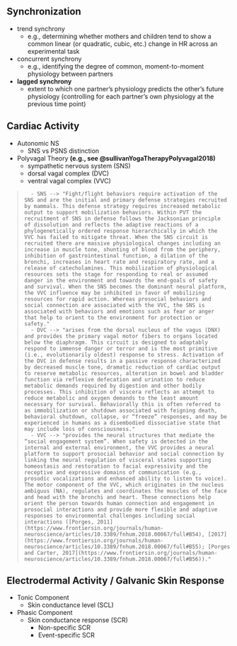
## Synchronization
- trend synchrony
	- e.g., determining whether mothers and children tend to show a common linear (or quadratic, cubic, etc.) change in HR across an experimental task 
- concurrent synchrony
	- e.g., identifying the degree of common, moment-to-moment physiology between partners
- **lagged synchrony**
	- extent to which one partner’s physiology predicts the other’s future physiology (controlling for each partner’s own physiology at the previous time point)

## Cardiac Activity
- Autonomic NS
	- SNS vs PSNS distinction
- Polyvagal Theory **(e.g., see @sullivanYogaTherapyPolyvagal2018)**
	- sympathetic nervous system (SNS)
	- dorsal vagal complex (DVC)
	- ventral vagal complex (VVC)
> 		- SNS --> "Fight/flight behaviors require activation of the SNS and are the initial and primary defense strategies recruited by mammals. This defense strategy requires increased metabolic output to support mobilization behaviors. Within PVT the recruitment of SNS in defense follows the Jacksonian principle of dissolution and reflects the adaptive reactions of a phylogenetically ordered response hierarchically in which the VVC has failed to mitigate threat. When the SNS circuit is recruited there are massive physiological changes including an increase in muscle tone, shunting of blood from the periphery, inhibition of gastrointestinal function, a dilation of the bronchi, increases in heart rate and respiratory rate, and a release of catecholamines. This mobilization of physiological resources sets the stage for responding to real or assumed danger in the environment and towards the end-goals of safety and survival. When the SNS becomes the dominant neural platform, the VVC influence may be inhibited in favor of mobilizing resources for rapid action. Whereas prosocial behaviors and social connection are associated with the VVC, the SNS is associated with behaviors and emotions such as fear or anger that help to orient to the environment for protection or safety." 
> 		- DVC --> "arises from the dorsal nucleus of the vagus (DNX) and provides the primary vagal motor fibers to organs located below the diaphragm. This circuit is designed to adaptably respond to immense danger or terror and is the most primitive (i.e., evolutionarily oldest) response to stress. Activation of the DVC in defense results in a passive response characterized by decreased muscle tone, dramatic reduction of cardiac output to reserve metabolic resources, alteration in bowel and bladder function via reflexive defecation and urination to reduce metabolic demands required by digestion and other bodily processes. This inhibition of viscera reflects an attempt to reduce metabolic and oxygen demands to the least amount necessary for survival. Behaviorally this is often referred to as immobilization or shutdown associated with feigning death, behavioral shutdown, collapse, or “freeze” responses, and may be experienced in humans as a disembodied dissociative state that may include loss of consciousness."
> 		- VVC --> "provides the neural structures that mediate the “social engagement system”. When safety is detected in the internal and external environment, the VVC provides a neural platform to support prosocial behavior and social connection by linking the neural regulation of visceral states supporting homeostasis and restoration to facial expressivity and the receptive and expressive domains of communication (e.g., prosodic vocalizations and enhanced ability to listen to voice). The motor component of the VVC, which originates in the nucleus ambiguus (NA), regulates and coordinates the muscles of the face and head with the bronchi and heart. These connections help orient the person towards human connection and engagement in prosocial interactions and provide more flexible and adaptive responses to environmental challenges including social interactions ([Porges, 2011](https://www.frontiersin.org/journals/human-neuroscience/articles/10.3389/fnhum.2018.00067/full#B54), [2017](https://www.frontiersin.org/journals/human-neuroscience/articles/10.3389/fnhum.2018.00067/full#B55); [Porges and Carter, 2017](https://www.frontiersin.org/journals/human-neuroscience/articles/10.3389/fnhum.2018.00067/full#B56))."

## Electrodermal Activity / Galvanic Skin Response
- Tonic Component
	- Skin conductance level (SCL)
- Phasic Component
	- Skin conductance response (SCR)
		- Non-specific SCR
		- Event-specific SCR
